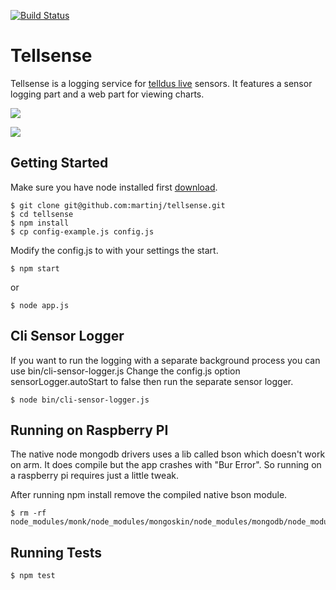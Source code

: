 [![Build Status](https://secure.travis-ci.org/martinj/tellsense.png)](http://travis-ci.org/martinj/tellsense)

# Tellsense

Tellsense is a logging service for [telldus live](http://live.telldus.com) sensors.
It features a sensor logging part and a web part for viewing charts.

![](http://martinj.github.io/tellsense/img/overview-screenshot.png)

![](http://martinj.github.io/tellsense/img/graph-screenshot.png)

## Getting Started

Make sure you have node installed first [download](http://nodejs.org/download).

	$ git clone git@github.com:martinj/tellsense.git
	$ cd tellsense
	$ npm install
	$ cp config-example.js config.js

Modify the config.js to with your settings the start.

	$ npm start

or

	$ node app.js


## Cli Sensor Logger

If you want to run the logging with a separate background process you can use bin/cli-sensor-logger.js
Change the config.js option sensorLogger.autoStart to false then run the separate sensor logger.

	$ node bin/cli-sensor-logger.js


## Running on Raspberry PI

The native node mongodb drivers uses a lib called bson which doesn't work on arm.
It does compile but the app crashes with "Bur Error". So running on a raspberry pi requires just a little tweak.

After running npm install remove the compiled native bson module.

	$ rm -rf node_modules/monk/node_modules/mongoskin/node_modules/mongodb/node_modules/bson/build/Release/

## Running Tests

	$ npm test

